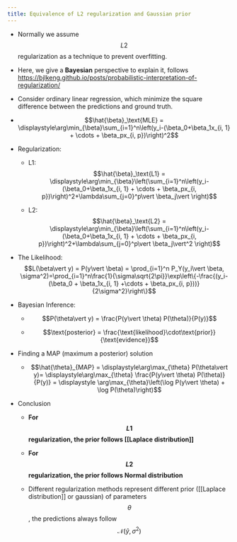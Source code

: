 ```yaml
---
title: Equivalence of L2 regularization and Gaussian prior
---
```


- Normally we assume $$L2$$ regularization as a technique to prevent overfitting.

- Here, we give a **Bayesian** perspective to explain it, follows https://bjlkeng.github.io/posts/probabilistic-interpretation-of-regularization/

- Consider ordinary linear regression, which minimize the square difference between the predictions and ground truth.

- $$\hat{\beta}_\text{MLE} = \displaystyle\arg\min_{\beta}\sum_{i=1}^n\left(y_i-(\beta_0+\beta_1x_{i, 1} + \cdots + \beta_px_{i, p})\right)^2$$

- Regularization:
	 - L1: $$\hat{\beta}_\text{L1} = \displaystyle\arg\min_{\beta}\left(\sum_{i=1}^n\left(y_i-(\beta_0+\beta_1x_{i, 1} + \cdots + \beta_px_{i, p})\right)^2+\lambda\sum_{j=0}^p\vert \beta_j\vert \right)$$

	 - L2:  $$\hat{\beta}_\text{L2} = \displaystyle\arg\min_{\beta}\left(\sum_{i=1}^n\left(y_i-(\beta_0+\beta_1x_{i, 1} + \cdots + \beta_px_{i, p})\right)^2+\lambda\sum_{j=0}^p\vert \beta_j\vert^2 \right)$$

- The Likelihood: $$L(\beta\vert y) = P(y\vert \beta) = \prod_{i=1}^n P_Y(y_i\vert \beta, \sigma^2)=\prod_{i=1}^n\frac{1}{\sigma\sqrt{2\pi}}\exp\left\{-\frac{(y_i-(\beta_0 + \beta_1x_{i, 1} +\cdots + \beta_px_{i, p}))}{2\sigma^2}\right\}$$

- Bayesian Inference: 
	 - $$P(\theta\vert y) = \frac{P(y\vert \theta) P(\theta)}{P(y)}$$

	 - $$\text{posterior} = \frac{\text{likelihood}\cdot\text{prior}}{\text{evidence}}$$

- Finding a MAP (maximum a posterior) solution
	 - $$\hat{\theta}_{MAP} = \displaystyle\arg\max_{\theta} P(\theta\vert y)= \displaystyle\arg\max_{\theta} \frac{P(y\vert \theta) P(\theta)}{P(y)} = \displaystyle \arg\max_{\theta}\left(\log P(y\vert \theta) + \log P(\theta)\right)$$

- Conclusion
	 - **For $$L1$$ regularization, the prior follows [[Laplace distribution]]**

	 - **For $$L2$$ regularization, the prior follows Normal distribution**

	 - Different regularization methods represent different prior ([[Laplace distribution]] or gaussian) of parameters $$\theta$$, the predictions always follow $$\mathcal{N}(\hat{y}, \sigma^2)$$
